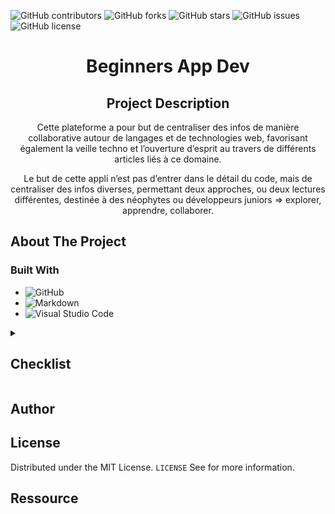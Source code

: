 ![GitHub contributors](https://img.shields.io/github/contributors/Simplon-hdf/structure-projet?style=for-the-badge)
![GitHub forks](https://img.shields.io/github/forks/Simplon-hdf/structure-projet?style=for-the-badge)
![GitHub stars](https://img.shields.io/github/stars/Simplon-hdf/structure-projet?style=for-the-badge)
![GitHub issues](https://img.shields.io/github/issues/Simplon-hdf/structure-projet?style=for-the-badge)
![GitHub license](https://img.shields.io/github/license/Simplon-hdf/structure-projet?style=for-the-badge)

<h1 align="center">Beginners App Dev</h1>

<div align="center">

## Project Description

Cette plateforme a pour but de centraliser des infos de manière collaborative autour de langages et de technologies web, favorisant également la veille techno et l’ouverture d’esprit au travers de différents articles liés à ce domaine.

Le but de cette appli n’est pas d’entrer dans le détail du code, mais de centraliser des infos diverses, permettant deux approches, ou deux lectures différentes, destinée à des néophytes ou développeurs juniors => explorer, apprendre, collaborer.

</div>

## About The Project

### Built With

- ![GitHub](https://img.shields.io/badge/github-%23121011.svg?style=for-the-badge&logo=github&logoColor=white)
- ![Markdown](https://img.shields.io/badge/markdown-%23000000.svg?style=for-the-badge&logo=markdown&logoColor=white)
- ![Visual Studio Code](https://img.shields.io/badge/Visual%20Studio%20Code-0078d7.svg?style=for-the-badge&logo=visual-studio-code&logoColor=white)

<details>
<summary><h2>Checklist</h2></summary>

- [x] **Choix de la méthodologie (Agile)**
- [x] **Créer un repo Github**
- [x] **Créer la structure du repo (Best practice)**

  - Dossier
    - [x] .config
    - [x] dep
    - [x] doc
    - [x] res
    - [x] samples
    - [x] tools
    - [x] build
    - [ ] test
  - Fichier
    - [x] LICENCE.md
    - [x] README.md
    - [x] .gitattributes
    - [x] .gitignore
    - [x] .gitmodules
    - [x] .dockerignore

- [x] **Mise en place du Readme**
- [ ] **Cadrage de la demande client**
  - [x] Contexte / Enjeux / Problèmatique
  - [ ] Questions entretiens
  - [x] Persona
  - [ ] Présentation (PowerPoint)
  - [ ] Mail de suivie / Proposition stratégique
- [ ] **Benchmark (Analyse de la concurence)**
- [ ] **Spécification fonctionnelle**
  - [x] Règle de gestion
  - [ ] UML
    - [ ] Diagramme d'activité
    - [ ] Use case
    - [ ] Diagramme de séquence
    - [ ] Diagramme de classe
  - [ ] Merise
    - [ ] MCD
    - [ ] MLD
    - [ ] MPD
  - [x] RBAC
- [ ] **Epic**
  - [x] User Story
  - [x] Product backlog (Tâches)
- [x] **Jira**
- [x] **Rituels agiles**

  - [x] Sprint planning meeting
  - [x] Stand up meeting
  - [x] Sprint retrospective
  - [x] Sprint Review

- [ ] **Démarrer les sprints**

</details>

## Author

## License

Distributed under the MIT License. `LICENSE` See for more information.

## Ressource
